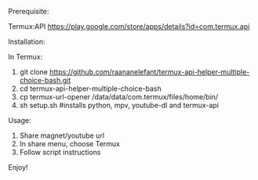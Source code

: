 Prerequisite:

Termux:API
https://play.google.com/store/apps/details?id=com.termux.api


Installation:

In Termux:
1) git clone https://github.com/raananelefant/termux-api-helper-multiple-choice-bash.git
2) cd termux-api-helper-multiple-choice-bash
3) cp termux-url-opener /data/data/com.termux/files/home/bin/
4) sh setup.sh #installs python, mpv, youtube-dl and termux-api

Usage:

1) Share magnet/youtube url
2) In share menu, choose Termux
3) Follow script instructions

Enjoy!
